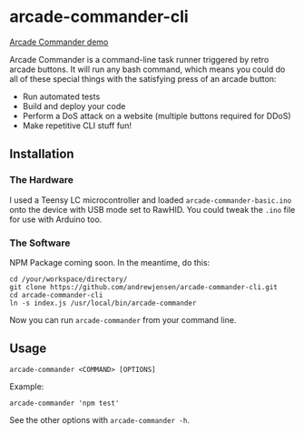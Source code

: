 # arcade-commander-cli

[Arcade Commander demo](https://raw.githubusercontent.com/andrewjensen/arcade-commander-cli/master/demos/images/testing.gif)

Arcade Commander is a command-line task runner triggered by retro arcade
buttons. It will run any bash command, which means you could do all of these
special things with the satisfying press of an arcade button:

- Run automated tests
- Build and deploy your code
- Perform a DoS attack on a website (multiple buttons required for DDoS)
- Make repetitive CLI stuff fun!

## Installation

### The Hardware

I used a Teensy LC microcontroller and loaded `arcade-commander-basic.ino` onto
the device with USB mode set to RawHID. You could tweak the `.ino` file for
use with Arduino too.

### The Software

NPM Package coming soon. In the meantime, do this:
```
cd /your/workspace/directory/
git clone https://github.com/andrewjensen/arcade-commander-cli.git
cd arcade-commander-cli
ln -s index.js /usr/local/bin/arcade-commander
```

Now you can run `arcade-commander` from your command line.

## Usage
```
arcade-commander <COMMAND> [OPTIONS]
```

Example:
```
arcade-commander 'npm test'
```

See the other options with `arcade-commander -h`.
